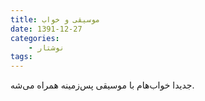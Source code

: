 ```yaml
---
title: موسیقی و خواب
date: 1391-12-27
categories:
    - نوشتار
tags:
---
```


جدیدا خواب‌هام با موسیقی پس‌زمینه همراه می‌شه.
